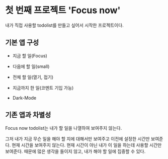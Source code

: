 # 첫 번째 프로젝트 **'Focus now'**

내가 직접 사용할 todolist를 만들고 싶어서 시작한 프로젝트이다.

## 기본 앱 구성

- 지금 할 일(Focus)

- 다음에 할 일(small)

- 전체 할 일(열기, 접기)

- 지금까지 한 일(코멘트 기입 가능)

- Dark-Mode

## 기존 앱과 차별성

Focus now todolist는 내가 할 일을 나열하여 보여주지 않는다.

그저 내가 지금 무슨 일을 해야 할 지에 대해서만 보여주고 이전에 설정한 시간만 보여준다.
현재 시간을 보여주지 않는다. 현재 시간이 아닌 내가 이 일을 하는데 사용할 시간만 보여준다.
때문에 많은 생각을 들이지 않고, 내가 해야 할 일에 집중할 수 있다.